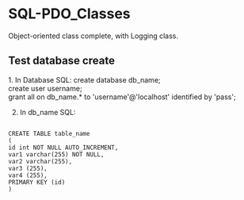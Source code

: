 # SQL-PDO_Classes
Object-oriented class complete, with Logging class. 


<h2>Test database create </h2>
1. In Database SQL:
create database db_name; <br />
create user username; <br />
grant all on db_name.* to 'username'@'localhost' identified by 'pass';

2. In db_name SQL:

<code>
CREATE TABLE table_name
(
id int NOT NULL AUTO_INCREMENT,
var1 varchar(255) NOT NULL,
var2 varchar(255),
var3 (255),
var4 (255),
PRIMARY KEY (id)
)
</code>



